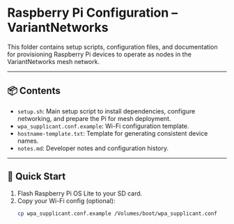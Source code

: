 # Raspberry Pi Configuration – VariantNetworks

This folder contains setup scripts, configuration files, and documentation for provisioning Raspberry Pi devices to operate as nodes in the VariantNetworks mesh network.

---

## 📦 Contents

- `setup.sh`: Main setup script to install dependencies, configure networking, and prepare the Pi for mesh deployment.
- `wpa_supplicant.conf.example`: Wi-Fi configuration template.
- `hostname-template.txt`: Template for generating consistent device names.
- `notes.md`: Developer notes and configuration history.

---

## 🚀 Quick Start

1. Flash Raspberry Pi OS Lite to your SD card.
2. Copy your Wi-Fi config (optional):
   ```bash
   cp wpa_supplicant.conf.example /Volumes/boot/wpa_supplicant.conf
   ```
